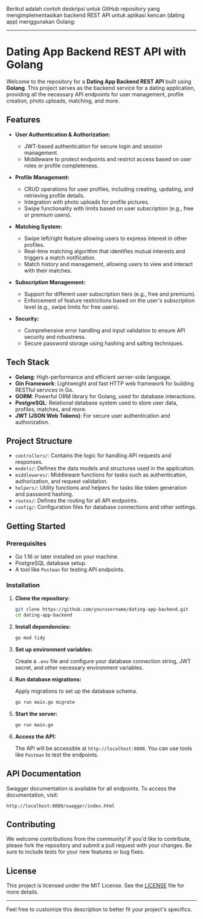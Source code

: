 Berikut adalah contoh deskripsi untuk GitHub repository yang mengimplementasikan backend REST API untuk aplikasi kencan (dating app) menggunakan Golang:

---

# Dating App Backend REST API with Golang

Welcome to the repository for a **Dating App Backend REST API** built using **Golang**. This project serves as the backend service for a dating application, providing all the necessary API endpoints for user management, profile creation, photo uploads, matching, and more.

## Features

- **User Authentication & Authorization:**
  - JWT-based authentication for secure login and session management.
  - Middleware to protect endpoints and restrict access based on user roles or profile completeness.

- **Profile Management:**
  - CRUD operations for user profiles, including creating, updating, and retrieving profile details.
  - Integration with photo uploads for profile pictures.
  - Swipe functionality with limits based on user subscription (e.g., free or premium users).

- **Matching System:**
  - Swipe left/right feature allowing users to express interest in other profiles.
  - Real-time matching algorithm that identifies mutual interests and triggers a match notification.
  - Match history and management, allowing users to view and interact with their matches.

- **Subscription Management:**
  - Support for different user subscription tiers (e.g., free and premium).
  - Enforcement of feature restrictions based on the user's subscription level (e.g., swipe limits for free users).

- **Security:**
  - Comprehensive error handling and input validation to ensure API security and robustness.
  - Secure password storage using hashing and salting techniques.

## Tech Stack

- **Golang**: High-performance and efficient server-side language.
- **Gin Framework**: Lightweight and fast HTTP web framework for building RESTful services in Go.
- **GORM**: Powerful ORM library for Golang, used for database interactions.
- **PostgreSQL**: Relational database system used to store user data, profiles, matches, and more.
- **JWT (JSON Web Tokens)**: For secure user authentication and authorization.

## Project Structure

- `controllers/`: Contains the logic for handling API requests and responses.
- `models/`: Defines the data models and structures used in the application.
- `middlewares/`: Middleware functions for tasks such as authentication, authorization, and request validation.
- `helpers/`: Utility functions and helpers for tasks like token generation and password hashing.
- `routes/`: Defines the routing for all API endpoints.
- `config/`: Configuration files for database connections and other settings.

## Getting Started

### Prerequisites

- Go 1.16 or later installed on your machine.
- PostgreSQL database setup.
- A tool like `Postman` for testing API endpoints.

### Installation

1. **Clone the repository:**

   ```sh
   git clone https://github.com/yourusername/dating-app-backend.git
   cd dating-app-backend
   ```

2. **Install dependencies:**

   ```sh
   go mod tidy
   ```

3. **Set up environment variables:**

   Create a `.env` file and configure your database connection string, JWT secret, and other necessary environment variables.

4. **Run database migrations:**

   Apply migrations to set up the database schema.

   ```sh
   go run main.go migrate
   ```

5. **Start the server:**

   ```sh
   go run main.go
   ```

6. **Access the API:**

   The API will be accessible at `http://localhost:8080`. You can use tools like `Postman` to test the endpoints.

## API Documentation

Swagger documentation is available for all endpoints. To access the documentation, visit:

```
http://localhost:8080/swagger/index.html
```

## Contributing

We welcome contributions from the community! If you'd like to contribute, please fork the repository and submit a pull request with your changes. Be sure to include tests for your new features or bug fixes.

## License

This project is licensed under the MIT License. See the [LICENSE](LICENSE) file for more details.

---

Feel free to customize this description to better fit your project's specifics.
